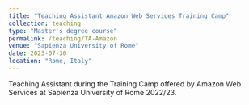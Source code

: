 ```yaml
---
title: "Teaching Assistant Amazon Web Services Training Camp"
collection: teaching
type: "Master's degree course"
permalink: /teaching/TA-Amazon
venue: "Sapienza University of Rome"
date: 2023-07-30
location: "Rome, Italy"
---
```


Teaching Assistant during the Training Camp offered by Amazon Web Services at Sapienza University of Rome 2022/23.